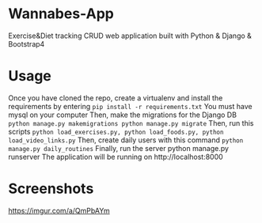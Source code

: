 # Wannabes-App
Exercise&Diet tracking CRUD web application built with Python & Django & Bootstrap4
# Usage
Once you have cloned the repo, create a virtualenv and install the requirements by entering ```pip install -r requirements.txt```
You must have mysql on your computer
Then, make the migrations for the Django DB ```python manage.py makemigrations python manage.py migrate```
Then, run this scripts ```python load_exercises.py, python load_foods.py, python load_video_links.py```
Then, create daily users with this command ```python manage.py daily_routines```
Finally, run the server python manage.py runserver
The application will be running on http://localhost:8000
# Screenshots
https://imgur.com/a/QmPbAYm
